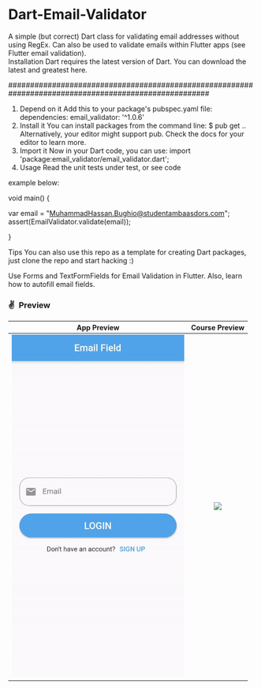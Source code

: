 # Dart-Email-Validator


A simple (but correct) Dart class for validating email addresses without using RegEx. 
Can also be used to validate emails within Flutter apps (see Flutter email validation).  
Installation  Dart requires the latest version of Dart. 
You can download the latest and greatest here. 

######################################################################################################
1. Depend on it  Add this to your package's pubspec.yaml file: dependencies: email_validator: '^1.0.6'
2. Install it You can install packages from the command line:  $ pub get .. Alternatively, your editor might support pub. Check the docs for your editor to    learn more. 
3. Import it Now in your Dart code, you can use:  import 'package:email_validator/email_validator.dart'; 
4. Usage  Read the unit tests under test, or see code 

example below: 

void main() {     

var email = "MuhammadHassan.Bughio@studentambaasdors.com"; 
assert(EmailValidator.validate(email)); 

}

Tips  You can also use this repo as a template for creating Dart packages, just clone the repo and start hacking :)

Use Forms and TextFormFields for Email Validation in Flutter. Also, learn how to autofill email fields.

### ✌&ensp;Preview

|              App Preview             |             Course Preview           |
| :----------------------------------: | :----------------------------------: |
| <a href="https://www.youtube.com/watch?v=mXyifVJ-NFc" target="_blank"><img src="preview.gif" width="350"></a> | <a href="https://johannesmilke.teachable.com/p/home" target="_blank"><img src="https://firebasestorage.googleapis.com/v0/b/web-johannesmilke.appspot.com/o/other%2Fgithub_ad.png?alt=media" width="350"></a> |


